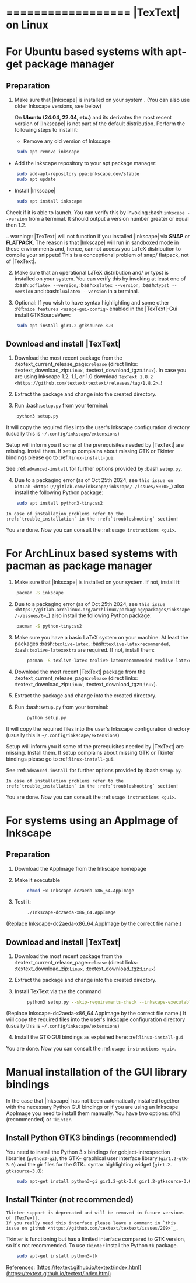 
==================
|TexText| on Linux
==================

For Ubuntu based systems with apt-get package manager
=====================================================

Preparation
-----------

1. Make sure that |Inkscape| is installed on your system .
   (You can also use older Inkscape versions, see below)

   On **Ubuntu (24.04, 22.04, etc.)** and its derivates the most recent version of
   |Inkscape| is not part of the default distribution. Perform the following steps
   to install it:

   - Remove any old version of Inkscape
```bash
    sudo apt remove inkscape
```
   - Add the Inkscape repository to your apt package manager:
```bash
    sudo add-apt-repository ppa:inkscape.dev/stable
    sudo apt update
```

   - Install |Inkscape|
```bash
    sudo apt install inkscape
```

   Check if it is able to launch. You can verify this by invoking :bash:`inkscape --version` from
   a terminal. It should output a version number greater or equal then 1.2.

   .. warning::
       |TexText| will not function if you installed |Inkscape| via **SNAP** or **FLATPACK**.
       The reason is that |Inkscape| will run in sandboxed mode in these environments and, hence,
       cannot access you LaTeX distribution to compile your snippets! This is a conceptional
       problem of snap/ flatpack, not of |TexText|.

2. Make sure that an operational LaTeX distribution and/ or typst is installed on your system. You can verify
   this by invoking at least one of :bash:`pdflatex --version`, :bash:`xelatex --version`,
   :bash:`typst --version` and :bash:`lualatex --version` in a terminal.

3. Optional: If you wish to have syntax highlighting and some other :ref:`nice features <usage-gui-config>`
   enabled in the |TexText|-Gui install GTKSourceView:

```bash
    sudo apt install gir1.2-gtksource-3.0
```

Download and install |TexText|
------------------------------

1. Download the most recent package from the
   :textext_current_release_page:`release`
   (direct links: :textext_download_zip:`Linux`, :textext_download_tgz:`Linux`).
   In case you are using Inkscape 1.2, 1.1, or 1.0 download
   `TexText 1.8.2 <https://github.com/textext/textext/releases/tag/1.8.2>`_!

2. Extract the package and change into the created directory.

3. Run :bash:`setup.py` from your terminal:

```bash
    python3 setup.py
```

   It will copy the required files into the user's Inkscape
   configuration directory (usually this is ``~/.config/inkscape/extensions``)

   Setup will inform you if some of the prerequisites needed by |TexText| are missing.
   Install them. If setup complains about missing GTK or Tkinter bindings please go to
   :ref:`linux-install-gui`.

   See :ref:`advanced-install` for further options provided by
   :bash:`setup.py`.

4. Due to a packaging error (as of Oct 25th 2024, see `this issue on GitLab <https://gitlab.com/inkscape/inkscape/-/issues/5070>`_)
   also install the following Python package:

```bash
    sudo apt install python3-tinycss2
```

    In case of installation problems refer to the :ref:`trouble_installation` in the :ref:`troubleshooting` section!

You are done. Now you can consult the :ref:`usage instructions <gui>`.



For ArchLinux based systems with pacman as package manager
==========================================================

1. Make sure that |Inkscape| is installed on your system. If not, install it:

```bash
    pacman -S inkscape
```

2. Due to a packaging error (as of Oct 25th 2024, see `this issue <https://gitlab.archlinux.org/archlinux/packaging/packages/inkscape/-/issues/6>`_)
   also install the following Python package:

```bash
    pacman -S python-tinycss2
```

3. Make sure you have a basic LaTeX system on your machine. At least the packages
   :bash:`texlive-latex`, :bash:`texlive-latexrecommended`, :bash:`texlive-latexextra`
   are required. If not, install them:

```bash
        pacman -S texlive-latex texlive-latexrecommended texlive-latexextra
```

4. Download the most recent |TexText| package from the
   :textext_current_release_page:`release`
   (direct links: :textext_download_zip:`Linux`, :textext_download_tgz:`Linux`).

5. Extract the package and change into the created directory.

6. Run :bash:`setup.py` from your terminal:

```bash
        python setup.py
```

   It will copy the required files into the user's Inkscape
   configuration directory (usually this is ``~/.config/inkscape/extensions``)

   Setup will inform you if some of the prerequisites needed by |TexText| are missing.
   Install them. If setup complains about missing GTK or Tkinter bindings please go to
   :ref:`linux-install-gui`.

   See :ref:`advanced-install` for further options provided by
   :bash:`setup.py`.

    In case of installation problems refer to the :ref:`trouble_installation` in the :ref:`troubleshooting` section!

You are done. Now you can consult the :ref:`usage instructions <gui>`.


For systems using an AppImage of Inkscape
=========================================

Preparation
-----------

1. Download the AppImage from the Inkscape homepage

2. Make it executable

```bash
        chmod +x Inkscape-dc2aeda-x86_64.AppImage
```

3. Test it:

```bash
        ./Inkscape-dc2aeda-x86_64.AppImage
```

   (Replace Inkscape-dc2aeda-x86_64.AppImage by the correct file name.)

Download and install |TexText|
------------------------------

1. Download the most recent package from the
   :textext_current_release_page:`release`
   (direct links: :textext_download_zip:`Linux`, :textext_download_tgz:`Linux`)

2. Extract the package and change into the created directory.

3. Install TexText via the the command

```bash
        python3 setup.py --skip-requirements-check --inkscape-executable /path/to/your/appimage/Inkscape-dc2aeda-x86_64.AppImage
```

   (Replace Inkscape-dc2aeda-x86_64.AppImage by the correct file name.)
   It will copy the required files into the user's Inkscape
   configuration directory (usually this is ``~/.config/inkscape/extensions``)

4. Install the GTK-GUI bindings as explained here: :ref:`linux-install-gui`

You are done. Now you can consult the :ref:`usage instructions <gui>`.

Manual installation of the GUI library bindings
===============================================

In the case that |Inkscape| has not been automatically installed together with the necessary
Python GUI bindings or if you are using an Inkscape AppImage you need to install them manually.
You have two options: ``GTK3`` (recommended) or ``Tkinter``.

Install Python GTK3 bindings (recommended)
------------------------------------------

You need to install the Python 3.x bindings for gobject-introspection libraries (``python3-gi``),
the GTK+ graphical user interface library (``gir1.2-gtk-3.0``) and the gir files for the GTK+
syntax highlighting widget (``gir1.2-gtksource-3.0``):
```bash
    sudo apt-get install python3-gi gir1.2-gtk-3.0 gir1.2-gtksource-3.0
```

Install Tkinter (not recommended)
---------------------------------

    Tkinter support is deprecated and will be removed in future versions of |TexText|.
    If you really need this interface please leave a comment in `this issue on github <https://github.com/textext/textext/issues/209>`_.

Tkinter is functioning but has a limited interface compared to GTK version, so it's not
recommended. To use ``Tkinter`` install the  Python ``tk`` package.
```bash
    sudo apt-get install python3-tk
```

References: [https://textext.github.io/textext/index.html](https://textext.github.io/textext/index.html)